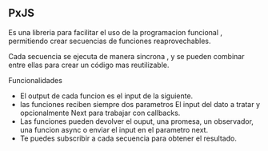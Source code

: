 ## PxJS 
Es una libreria para facilitar el uso de la programacion funcional , permitiendo crear secuencias de funciones reaprovechables.

Cada secuencia se ejecuta de manera sincrona , y se pueden combinar entre ellas para crear un código mas reutilizable.

Funcionalidades

- El output de cada funcion es el input de la siguiente.
- las funciones reciben siempre dos parametros El input del dato a tratar y opcionalmente Next para trabajar con callbacks.
- Las funciones pueden devolver el ouput, una promesa, un observador, una funcion async o enviar el input en el parametro next.
- Te puedes subscribir a cada secuencia para obtener el resultado.



